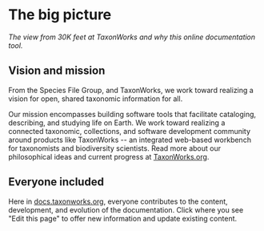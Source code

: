 # The big picture 

_The view from 30K feet at TaxonWorks and why this online documentation tool._

## Vision and mission
From the Species File Group, and TaxonWorks, we work toward realizing a vision for open, shared taxonomic information for all.

Our mission encompasses building software tools that facilitate cataloging, describing, and studying life on Earth. We work toward realizing a connected taxonomic, collections, and software development community around products like TaxonWorks -- an integrated web-based workbench for taxonomists and biodiversity scientists. Read more about our philosophical ideas and current progress at [TaxonWorks.org](https://taxonworks.org/).

## Everyone included
Here in [docs.taxonworks.org](https://docs.taxonworks.org), everyone contributes to the content, development, and evolution of the documentation. Click where you see "Edit this page" to offer new information and update existing content.



